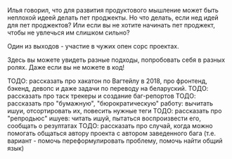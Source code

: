 Илья говорил, что для развития продуктового мышление может быть неплохой идеей делать пет проджекты. Но что делать, если нед идей для пет проджектов? Или если вы не хотите начинать пет проджект, чтобы не увлечься им слишком сильно?

Один из выходов - участие в чужих опен сорс проектах.


Здесь вы можете увидеть разные подходы, попробовать себя в разных ролях. Даже если вы не можете в код!

ТОДО: рассказать про хакатон по Вагтейлу в 2018, про фронтенд, бэкенд, девопс и даже задачи по переводу на беларуский.
ТОДО: рассказать про таск трекеры и создание баг-репортов
ТОДО: рассказать про "бумажную", "бюрократическую" работу: вычитать ишуи, отсортировать их, повесить нужные теги
ТОДО: рассказать про "репродьюс" ишуев: читать ишуй, пытаться воспроизвести его, сообщать о резултатах
ТОДО: рассказать про  случай, когда можно помогать общаться автору проекта с автором заведенного бага (т.е. вариант - помочь переформулировать проблему, помочь найти общий язык)
